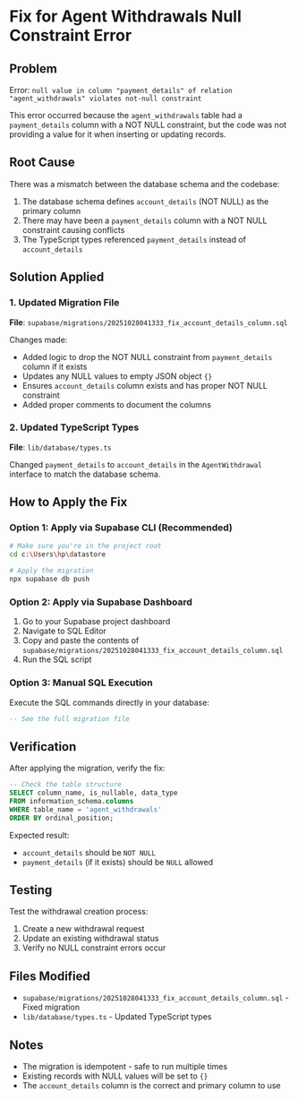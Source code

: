 # Fix for Agent Withdrawals Null Constraint Error

## Problem
Error: `null value in column "payment_details" of relation "agent_withdrawals" violates not-null constraint`

This error occurred because the `agent_withdrawals` table had a `payment_details` column with a NOT NULL constraint, but the code was not providing a value for it when inserting or updating records.

## Root Cause
There was a mismatch between the database schema and the codebase:
1. The database schema defines `account_details` (NOT NULL) as the primary column
2. There may have been a `payment_details` column with a NOT NULL constraint causing conflicts
3. The TypeScript types referenced `payment_details` instead of `account_details`

## Solution Applied

### 1. Updated Migration File
**File**: `supabase/migrations/20251028041333_fix_account_details_column.sql`

Changes made:
- Added logic to drop the NOT NULL constraint from `payment_details` column if it exists
- Updates any NULL values to empty JSON object `{}`
- Ensures `account_details` column exists and has proper NOT NULL constraint
- Added proper comments to document the columns

### 2. Updated TypeScript Types
**File**: `lib/database/types.ts`

Changed `payment_details` to `account_details` in the `AgentWithdrawal` interface to match the database schema.

## How to Apply the Fix

### Option 1: Apply via Supabase CLI (Recommended)
```bash
# Make sure you're in the project root
cd c:\Users\hp\datastore

# Apply the migration
npx supabase db push
```

### Option 2: Apply via Supabase Dashboard
1. Go to your Supabase project dashboard
2. Navigate to SQL Editor
3. Copy and paste the contents of `supabase/migrations/20251028041333_fix_account_details_column.sql`
4. Run the SQL script

### Option 3: Manual SQL Execution
Execute the SQL commands directly in your database:

```sql:string:migrations/20251028041333_fix_account_details_column.sql
-- See the full migration file
```

## Verification

After applying the migration, verify the fix:

```sql
-- Check the table structure
SELECT column_name, is_nullable, data_type
FROM information_schema.columns
WHERE table_name = 'agent_withdrawals'
ORDER BY ordinal_position;
```

Expected result:
- `account_details` should be `NOT NULL`
- `payment_details` (if it exists) should be `NULL` allowed

## Testing

Test the withdrawal creation process:
1. Create a new withdrawal request
2. Update an existing withdrawal status
3. Verify no NULL constraint errors occur

## Files Modified
- `supabase/migrations/20251028041333_fix_account_details_column.sql` - Fixed migration
- `lib/database/types.ts` - Updated TypeScript types

## Notes
- The migration is idempotent - safe to run multiple times
- Existing records with NULL values will be set to `{}`
- The `account_details` column is the correct and primary column to use

